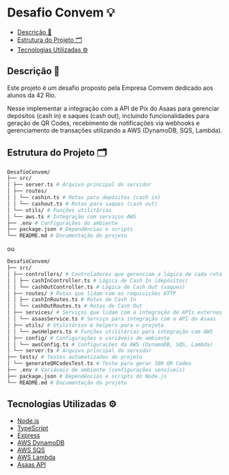 # Desafio Convem 💡

- [Descrição 📝](#descrição-📝)
- [Estrutura do Projeto 🗂️](#estrutura-do-projeto-🗂️)
- [Tecnologias Utilizadas ⚙️](#tecnologias-utilizadas-⚙️)


## Descrição 📝
Este projeto é um desafio proposto pela Empresa Comvem dedicado aos alunos da 42 Rio. 

Nesse implementar a integração com a API de Pix do Asaas para gerenciar depósitos (cash in) e saques (cash out), incluindo funcionalidades para geração de QR Codes, recebimento de notificações via webhooks e gerenciamento de transações utilizando a AWS (DynamoDB, SQS, Lambda).


## Estrutura do Projeto 🗂️

```bash
DesafioConvem/ 
├── src/ 
│ ├── server.ts # Arquivo principal do servidor 
│ ├── routes/ 
│ │ └── cashin.ts # Rotas para depósitos (cash in) 
│ │ └── cashout.ts # Rotas para saques (cash out) 
│ └── utils/ # Funções utilitárias 
│ └── aws.ts # Integração com serviços AWS 
├── .env # Configurações do ambiente 
├── package.json # Dependências e scripts 
└── README.md # Documentação do projeto
```

ou

```bash
DesafioConvem/ 
├── src/ 
│ ├── controllers/ # Controladores que gerenciam a lógica de cada rota 
│ │ ├── cashInController.ts # Lógica de Cash In (depósitos) 
│ │ └── cashOutController.ts # Lógica de Cash Out (saques) 
│ ├── routes/ # Rotas que lidam com as requisições HTTP 
│ │ ├── cashInRoutes.ts # Rotas de Cash In 
│ │ └── cashOutRoutes.ts # Rotas de Cash Out 
│ ├── services/ # Serviços que lidam com a integração de APIs externas 
│ │ └── asaasService.ts # Serviço para integração com a API do Asaas 
│ ├── utils/ # Utilitários e helpers para o projeto 
│ │ └── awsHelpers.ts # Funções utilitárias para integração com AWS 
│ ├── config/ # Configurações e variáveis de ambiente 
│ │ └── awsConfig.ts # Configurações da AWS (DynamoDB, SQS, Lambda) 
│ └── server.ts # Arquivo principal do servidor 
├── tests/ # Testes automatizados do projeto 
│ └── generateQRCodesTest.ts # Teste para gerar 100 QR Codes 
├── .env # Variáveis de ambiente (configurações sensíveis) 
├── package.json # Dependências e scripts do Node.js 
└── README.md # Documentação do projeto
```

## Tecnologias Utilizadas ⚙️

- [Node.js](https://nodejs.org/)
- [TypeScript](https://www.typescriptlang.org/)
- [Express](https://expressjs.com/)
- [AWS DynamoDB](https://aws.amazon.com/dynamodb/)
- [AWS SQS](https://aws.amazon.com/sqs/)
- [AWS Lambda](https://aws.amazon.com/lambda/)
- [Asaas API](https://asaas.com/)





